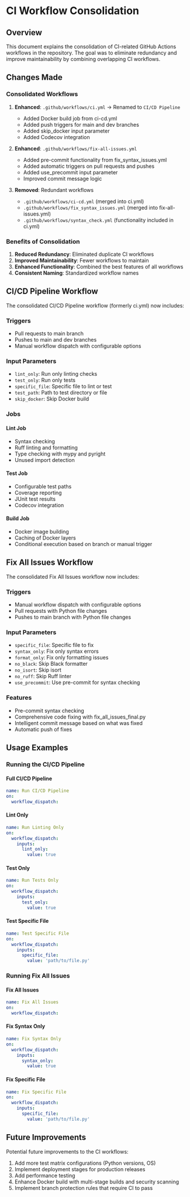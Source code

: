 # CI Workflow Consolidation

## Overview

This document explains the consolidation of CI-related GitHub Actions workflows in the repository. The goal was to eliminate redundancy and improve maintainability by combining overlapping CI workflows.

## Changes Made

### Consolidated Workflows

1. **Enhanced**: `.github/workflows/ci.yml` → Renamed to `CI/CD Pipeline`
   - Added Docker build job from ci-cd.yml
   - Added push triggers for main and dev branches
   - Added skip_docker input parameter
   - Added Codecov integration

2. **Enhanced**: `.github/workflows/fix-all-issues.yml`
   - Added pre-commit functionality from fix_syntax_issues.yml
   - Added automatic triggers on pull requests and pushes
   - Added use_precommit input parameter
   - Improved commit message logic

3. **Removed**: Redundant workflows
   - `.github/workflows/ci-cd.yml` (merged into ci.yml)
   - `.github/workflows/fix_syntax_issues.yml` (merged into fix-all-issues.yml)
   - `.github/workflows/syntax_check.yml` (functionality included in ci.yml)

### Benefits of Consolidation

1. **Reduced Redundancy**: Eliminated duplicate CI workflows
2. **Improved Maintainability**: Fewer workflows to maintain
3. **Enhanced Functionality**: Combined the best features of all workflows
4. **Consistent Naming**: Standardized workflow names

## CI/CD Pipeline Workflow

The consolidated CI/CD Pipeline workflow (formerly ci.yml) now includes:

### Triggers
- Pull requests to main branch
- Pushes to main and dev branches
- Manual workflow dispatch with configurable options

### Input Parameters
- `lint_only`: Run only linting checks
- `test_only`: Run only tests
- `specific_file`: Specific file to lint or test
- `test_path`: Path to test directory or file
- `skip_docker`: Skip Docker build

### Jobs

#### Lint Job
- Syntax checking
- Ruff linting and formatting
- Type checking with mypy and pyright
- Unused import detection

#### Test Job
- Configurable test paths
- Coverage reporting
- JUnit test results
- Codecov integration

#### Build Job
- Docker image building
- Caching of Docker layers
- Conditional execution based on branch or manual trigger

## Fix All Issues Workflow

The consolidated Fix All Issues workflow now includes:

### Triggers
- Manual workflow dispatch with configurable options
- Pull requests with Python file changes
- Pushes to main branch with Python file changes

### Input Parameters
- `specific_file`: Specific file to fix
- `syntax_only`: Fix only syntax errors
- `format_only`: Fix only formatting issues
- `no_black`: Skip Black formatter
- `no_isort`: Skip isort
- `no_ruff`: Skip Ruff linter
- `use_precommit`: Use pre-commit for syntax checking

### Features
- Pre-commit syntax checking
- Comprehensive code fixing with fix_all_issues_final.py
- Intelligent commit message based on what was fixed
- Automatic push of fixes

## Usage Examples

### Running the CI/CD Pipeline

#### Full CI/CD Pipeline
```yaml
name: Run CI/CD Pipeline
on:
  workflow_dispatch:
```

#### Lint Only
```yaml
name: Run Linting Only
on:
  workflow_dispatch:
    inputs:
      lint_only:
        value: true
```

#### Test Only
```yaml
name: Run Tests Only
on:
  workflow_dispatch:
    inputs:
      test_only:
        value: true
```

#### Test Specific File
```yaml
name: Test Specific File
on:
  workflow_dispatch:
    inputs:
      specific_file:
        value: 'path/to/file.py'
```

### Running Fix All Issues

#### Fix All Issues
```yaml
name: Fix All Issues
on:
  workflow_dispatch:
```

#### Fix Syntax Only
```yaml
name: Fix Syntax Only
on:
  workflow_dispatch:
    inputs:
      syntax_only:
        value: true
```

#### Fix Specific File
```yaml
name: Fix Specific File
on:
  workflow_dispatch:
    inputs:
      specific_file:
        value: 'path/to/file.py'
```

## Future Improvements

Potential future improvements to the CI workflows:

1. Add more test matrix configurations (Python versions, OS)
2. Implement deployment stages for production releases
3. Add performance testing
4. Enhance Docker build with multi-stage builds and security scanning
5. Implement branch protection rules that require CI to pass

